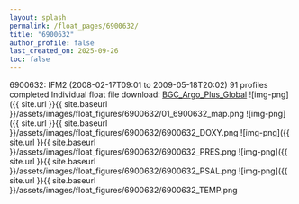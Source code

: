 ```yaml
---
layout: splash
permalink: /float_pages/6900632/
title: "6900632"
author_profile: false
last_created_on: 2025-09-26
toc: false
---
```

 
6900632: IFM2 (2008-02-17T09:01 to 2009-05-18T20:02)
91 profiles completed
Individual float file download: [BGC_Argo_Plus_Global](https://ftp.soest.hawaii.edu/bgc_argo_plus/Individual_Floats/outliers_removed/6900632_Sprof_processed.nc)
![img-png]({{ site.url }}{{ site.baseurl }}/assets/images/float_figures/6900632/01_6900632_map.png
![img-png]({{ site.url }}{{ site.baseurl }}/assets/images/float_figures/6900632/6900632_DOXY.png
![img-png]({{ site.url }}{{ site.baseurl }}/assets/images/float_figures/6900632/6900632_PRES.png
![img-png]({{ site.url }}{{ site.baseurl }}/assets/images/float_figures/6900632/6900632_PSAL.png
![img-png]({{ site.url }}{{ site.baseurl }}/assets/images/float_figures/6900632/6900632_TEMP.png
